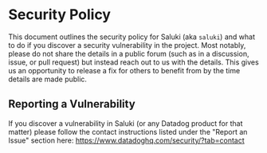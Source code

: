 # Security Policy

This document outlines the security policy for Saluki (aka `saluki`) and what to do if you discover a security
vulnerability in the project. Most notably, please do not share the details in a public forum (such as in a discussion,
issue, or pull request) but instead reach out to us with the details. This gives us an opportunity to release a fix for
others to benefit from by the time details are made public.

## Reporting a Vulnerability

If you discover a vulnerability in Saluki (or any Datadog product for that matter) please follow the contact
instructions listed under the "Report an Issue" section here: https://www.datadoghq.com/security/?tab=contact
